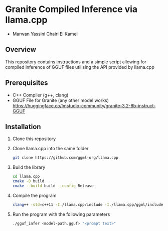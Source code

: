 # Granite Compiled Inference via llama.cpp
 - Marwan Yassini Chairi El Kamel
## Overview
This repository contains instructions and a simple script allowing for compiled inference of GGUF files utilising the API provided by llama.cpp

## Prerequisites
- C++ Compiler (g++, clang)
- GGUF File for Granite (any other model works)
    https://huggingface.co/lmstudio-community/granite-3.2-8b-instruct-GGUF

## Installation
1. Clone this repository
   
2. Clone llama.cpp into the same folder
    ```bash
    git clone https://github.com/ggml-org/llama.cpp
    ```

3. Build the library
    ```bash
    cd llama.cpp
    cmake -B build
    cmake --build build --config Release
    ```
4. Compile the program
    ```bash
    clang++ -std=c++11 -I./llama.cpp/include -I./llama.cpp/ggml/include main.cpp ./llama.cpp/build/bin/libllama.dylib -o gguf_infer -pthread -Wl,-rpath,./llama.cpp/build/bin;
    ```

5. Run the program with the following parameters
    ```bash
    ./gguf_infer <model-path.gguf> "<prompt text>"
    ```


